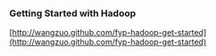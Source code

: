 ### Getting Started with Hadoop
[http://wangzuo.github.com/fyp-hadoop-get-started](http://wangzuo.github.com/fyp-hadoop-get-started)
